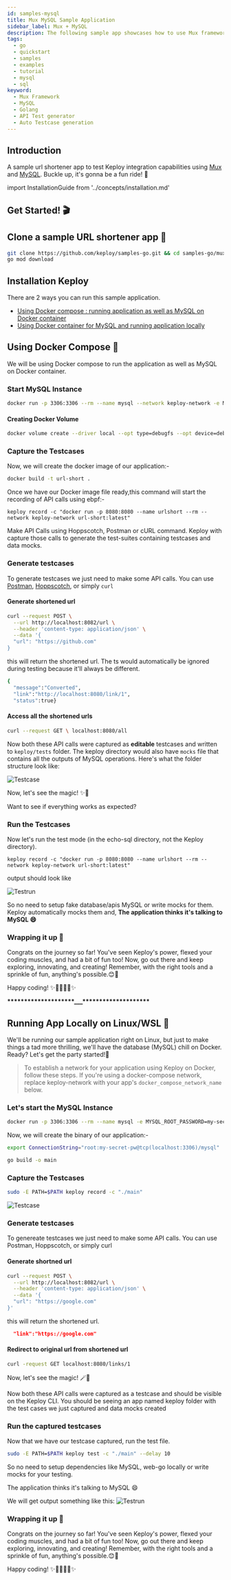 ```yaml
---
id: samples-mysql
title: Mux MySQL Sample Application
sidebar_label: Mux + MySQL
description: The following sample app showcases how to use Mux framework and the Keploy Platform.
tags:
  - go
  - quickstart
  - samples
  - examples
  - tutorial
  - mysql
  - sql
keyword:
  - Mux Framework
  - MySQL
  - Golang
  - API Test generator
  - Auto Testcase generation
---
```


## Introduction

A sample url shortener app to test Keploy integration capabilities using [Mux](https://github.com/gorilla/mux) and [MySQL](https://www.mysql.com/). Buckle up, it's gonna be a fun ride! 🎢

import InstallationGuide from '../concepts/installation.md'

<InstallationGuide/>

## Get Started! 🎬

## Clone a sample URL shortener app 🧪

```bash
git clone https://github.com/keploy/samples-go.git && cd samples-go/mux-mysql
go mod download
```

## Installation Keploy

There are 2 ways you can run this sample application.

- [Using Docker compose : running application as well as MySQL on Docker container](#using-docker-compose-)
- [Using Docker container for MySQL and running application locally](#running-app-locally-on-linuxwsl-)

## Using Docker Compose 🐳
We will be using Docker compose to run the application as well as MySQL on Docker container.

  ### Start MySQL Instance

  ```bash
  docker run -p 3306:3306 --rm --name mysql --network keploy-network -e MYSQL_ROOT_PASSWORD=my-secret-pw -d mysql:latest
  ```

  #### Creating Docker Volume

  ```bash
  docker volume create --driver local --opt type=debugfs --opt device=debugfs debugfs
  ```

  ### Capture the Testcases

  Now, we will create the docker image of our application:-

  ```zsh
  docker build -t url-short .
  ```

  Once we have our Docker image file ready,this command will start the recording of API calls using ebpf:-

  ```shell
  keploy record -c "docker run -p 8080:8080 --name urlshort --rm --network keploy-network url-short:latest"
  ```

  Make API Calls using Hoppscotch, Postman or cURL command. Keploy with capture those calls to generate the test-suites containing testcases and data mocks.

  ### Generate testcases

  To generate testcases we just need to make some API calls. You can use [Postman](https://www.postman.com/), [Hoppscotch](https://hoppscotch.io/), or simply `curl`

  #### Generate shortened url

  ```bash
  curl --request POST \
    --url http://localhost:8082/url \
    --header 'content-type: application/json' \
    --data '{
    "url": "https://github.com"
  }
  ```

  this will return the shortened url. The ts would automatically be ignored during testing because it'll always be different.

  ```bash
  {
    "message":"Converted",
    "link":"http://localhost:8080/link/1",
    "status":true}
  ```

  #### Access all the shortened urls

  ```bash
  curl --request GET \ localhost:8080/all
  ```

  Now both these API calls were captured as **editable** testcases and written to `keploy/tests` folder. The keploy directory would also have `mocks` file that contains all the outputs of MySQL operations. Here's what the folder structure look like:

  ![Testcase](/img/mux-mysql-keploy-record.png)

  Now, let's see the magic! ✨💫

  Want to see if everything works as expected?

  ### Run the Testcases

  Now let's run the test mode (in the echo-sql directory, not the Keploy directory).

  ```shell
  keploy record -c "docker run -p 8080:8080 --name urlshort --rm --network keploy-network url-short:latest"
  ```

  output should look like

  ![Testrun](/img/mux-mysql-keploy-tests.png)

  So no need to setup fake database/apis MySQL or write mocks for them. Keploy automatically mocks them and, **The application thinks it's talking to MySQL 😄**

  ### Wrapping it up 🎉

  Congrats on the journey so far! You've seen Keploy's power, flexed your coding muscles, and had a bit of fun too! Now, go out there and keep exploring, innovating, and creating! Remember, with the right tools and a sprinkle of fun, anything's possible.😊🚀

  Happy coding! ✨👩‍💻👨‍💻✨

  **\*\*****\*\*\*\*****\*\*****\*\*\*\*****\*\*****\*\*\*\*****\*\*****\_\_\_****\*\*****\*\*\*\*****\*\*****\*\*\*\*****\*\*****\*\*\*\*****\*\***

## Running App Locally on Linux/WSL 🐧
  We'll be running our sample application right on Linux, but just to make things a tad more thrilling, we'll have the database (MySQL) chill on Docker. Ready? Let's get the party started!🎉

  > To establish a network for your application using Keploy on Docker, follow these steps.
  > If you're using a docker-compose network, replace keploy-network with your app's `docker_compose_network_name` below.

  ### Let's start the MySQL Instance

  ```zsh
  docker run -p 3306:3306 --rm --name mysql -e MYSQL_ROOT_PASSWORD=my-secret-pw -d mysql:latest
  ```

  Now, we will create the binary of our application:-

  ```zsh
  export ConnectionString="root:my-secret-pw@tcp(localhost:3306)/mysql"

  go build -o main
  ```

  ### Capture the Testcases

  ```zsh
  sudo -E PATH=$PATH keploy record -c "./main"
  ```

  ![Testcase](https://github.com/heyyakash/samples-go/assets/85030597/2b4f3c04-4631-4f9a-b317-7fdb6db87879)

  ### Generate testcases

  To genereate testcases we just need to make some API calls. You can use Postman, Hoppscotch, or simply curl

  #### Generate shortned url

  ```bash
  curl --request POST \
    --url http://localhost:8082/url \
    --header 'content-type: application/json' \
    --data '{
    "url": "https://google.com"
  }'
  ```

  this will return the shortened url.

  ```json
    "link":"https://google.com"
  ```

  #### Redirect to original url from shortened url
  
  ```zsh
  curl -request GET localhost:8080/links/1
  ```

  Now, let's see the magic! 🪄💫

  Now both these API calls were captured as a testcase and should be visible on the Keploy CLI. You should be seeing an app named keploy folder with the test cases we just captured and data mocks created

  ### Run the captured testcases

  Now that we have our testcase captured, run the test file.

  ```zsh
  sudo -E PATH=$PATH keploy test -c "./main" --delay 10
  ```

  So no need to setup dependencies like MySQL, web-go locally or write mocks for your testing.

  The application thinks it's talking to MySQL 😄

  We will get output something like this:
  ![Testrun](https://github.com/heyyakash/samples-go/assets/85030597/472cab5e-9687-4fc5-bd57-3c52f56feedf)

  ### Wrapping it up 🎉

  Congrats on the journey so far! You've seen Keploy's power, flexed your coding muscles, and had a bit of fun too! Now, go out there and keep exploring, innovating, and creating! Remember, with the right tools and a sprinkle of fun, anything's possible.😊🚀

  Happy coding! ✨👩‍💻👨‍💻✨